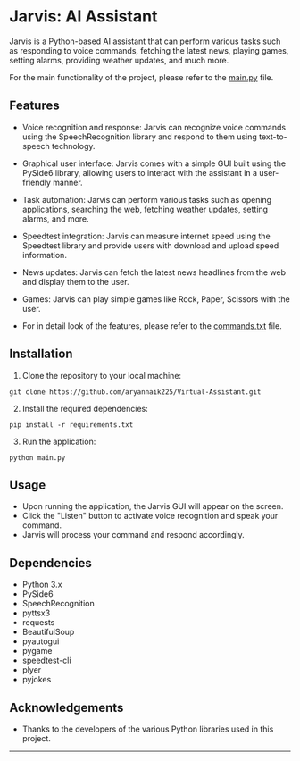 # Jarvis: AI Assistant

Jarvis is a Python-based AI assistant that can perform various tasks such as responding to voice commands, fetching the latest news, playing games, setting alarms, providing weather updates, and much more.

For the main functionality of the project, please refer to the [main.py](main.py) file.


## Features

- Voice recognition and response: Jarvis can recognize voice commands using the SpeechRecognition library and respond to them using text-to-speech technology.
- Graphical user interface: Jarvis comes with a simple GUI built using the PySide6 library, allowing users to interact with the assistant in a user-friendly manner.
- Task automation: Jarvis can perform various tasks such as opening applications, searching the web, fetching weather updates, setting alarms, and more.
- Speedtest integration: Jarvis can measure internet speed using the Speedtest library and provide users with download and upload speed information.
- News updates: Jarvis can fetch the latest news headlines from the web and display them to the user.
- Games: Jarvis can play simple games like Rock, Paper, Scissors with the user.

- For in detail look of the features, please refer to the [commands.txt](commands.txt) file.

## Installation

1. Clone the repository to your local machine:

```
git clone https://github.com/aryannaik225/Virtual-Assistant.git
```

2. Install the required dependencies:

```
pip install -r requirements.txt
```

3. Run the application:

```
python main.py
```

## Usage

- Upon running the application, the Jarvis GUI will appear on the screen.
- Click the "Listen" button to activate voice recognition and speak your command.
- Jarvis will process your command and respond accordingly.

## Dependencies

- Python 3.x
- PySide6
- SpeechRecognition
- pyttsx3
- requests
- BeautifulSoup
- pyautogui
- pygame
- speedtest-cli
- plyer
- pyjokes

## Acknowledgements

- Thanks to the developers of the various Python libraries used in this project.

---
